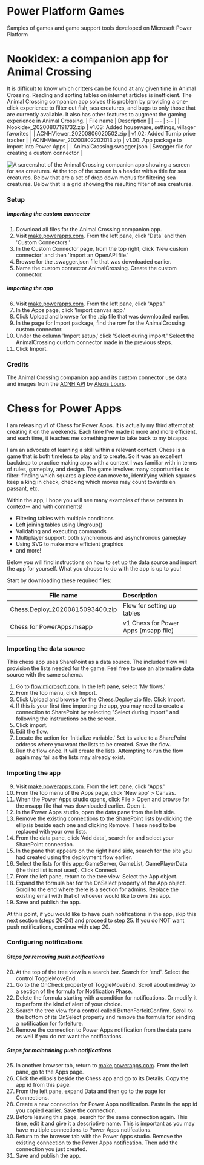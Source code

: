 # Power Platform Games
Samples of games and game support tools developed on Microsoft Power Platform

# Nookidex: a companion app for Animal Crossing
It is difficult to know which critters can be found at any given time in Animal Crossing. Reading and sorting tables on internet articles is inefficient. The Animal Crossing companion app solves this problem by providing a one-click experience to filter out fish, sea creatures, and bugs to only those that are currently available. It also has other features to augment the gaming experience in Animal Crossing.
| File name | Description | 
| --- | :-- | 
| Nookidex_20200807191732.zip | v1.03: Added houseware, settings, villager favorites |
| ACNHViewer_20200806020502.zip | v1.02: Added Turnip price tracker |
| ACNHViewer_20200802202013.zip | v1.00: App package to import into Power Apps |
| AnimalCrossing.swagger.json | Swagger file for creating a custom connector |

![A screenshot of the Animal Crossing companion app showing a screen for sea creatures. At the top of the screen is a header with a title for sea creatures. Below that are a set of drop down menus for filtering sea creatures. Below that is a grid showing the resulting filter of sea creatures.](https://powerblob.blob.core.windows.net/powerapps/acnhapp_sea.png "Sea Creatures screen")

### Setup
##### Importing the custom connector
1. Download all files for the Animal Crossing companion app.
2. Visit [make.powerapps.com](https://make.powerapps.com/home). From the left pane, click 'Data' and then 'Custom Connectors.'
3. In the Custom Connector page, from the top right, click 'New custom connector' and then 'Import an OpenAPI file.'
4. Browse for the .swagger.json file that was downloaded earlier.
5. Name the custom connector AnimalCrossing. Create the custom connector.

##### Importing the app
6. Visit [make.powerapps.com](https://make.powerapps.com/home). From the left pane, click 'Apps.'
7. In the Apps page, click 'Import canvas app.'
8. Click Upload and browse for the .zip file that was downloaded earlier.
9. In the page for Import package, find the row for the AnimalCrossing custom connector.
10. Under the column 'Import setup,' click 'Select during import.' Select the AnimalCrossing custom connector made in the previous steps.
11. Click Import.

### Credits
The Animal Crossing companion app and its custom connector use data and images from the [ACNH API](http://acnhapi.com/) by [Alexis Lours](mailto:admin@acnhapi.com). 

# Chess for Power Apps
I am releasing v1 of Chess for Power Apps. It is actually my third attempt at creating it on the weekends. Each time I've made it more and more efficient, and each time, it teaches me something new to take back to my bizapps. 

I am an advocate of learning a skill within a relevant context. Chess is a game that is both timeless to play and to create. So it was an excellent backdrop to practice making apps with a context I was familiar with in terms of rules, gameplay, and design. The game involves many opportunities to filter: finding which squares a piece can move to, identifying which squares keep a king in check, checking which moves may count towards en passant, etc.

Within the app, I hope you will see many examples of these patterns in context-- and with comments!
* Filtering tables with multiple conditions
* Left joining tables using Ungroup()
* Validating and executing commands
* Multiplayer support: both synchronous and asynchronous gameplay
* Using SVG to make more efficient graphics
* and more!

Below you will find instructions on how to set up the data source and import the app for yourself. What you choose to do with the app is up to you!

Start by downloading these required files:

| File name | Description | 
| --- | :-- | 
| Chess.Deploy_20200815093400.zip | Flow for setting up tables |
| Chess for PowerApps.msapp | v1 Chess for Power Apps (msapp file) |

### Importing the data source
This chess app uses SharePoint as a data source. The included flow will provision the lists needed for the game. Feel free to use an alternative data source with the same schema.
1. Go to [flow.microsoft.com](https://flow.microsoft.com). In the left pane, select 'My flows.'
2. From the top menu, click Import.
3. Click Upload and browse for the Chess.Deploy zip file. Click Import.
4. If this is your first time importing the app, you may need to create a connection to SharePoint by selecting "Select during import" and following the instructions on the screen.
5. Click import.
6. Edit the flow.
7. Locate the action for 'Initialize variable.' Set its value to a SharePoint address where you want the lists to be created. Save the flow.
8. Run the flow once. It will create the lists. Attempting to run the flow again may fail as the lists may already exist.

### Importing the app
9. Visit [make.powerapps.com](https://make.powerapps.com/home). From the left pane, click 'Apps.'
10. From the top menu of the Apps page, click 'New app' > Canvas.
11. When the Power Apps studio opens, click File > Open and browse for the msapp file that was downloaded earlier. Open it.
12. In the Power Apps studio, open the data pane from the left side.
13. Remove the existing connections to the SharePoint lists by clicking the ellipsis beside each one and clicking Remove. These need to be replaced with your own lists.
14. From the data pane, click 'Add data', search for and select your SharePoint connection.
15. In the pane that appears on the right hand side, search for the site you had created using the deployment flow earlier.
16. Select the lists for this app: GameServer, GameList, GamePlayerData (the third list is not used). Click Connect.
17. From the left pane, return to the tree view. Select the App object.
18. Expand the formula bar for the OnSelect property of the App object. Scroll to the end where there is a section for admins. Replace the existing email with that of whoever would like to own this app.
19. Save and publish the app.

At this point, if you would like to have push notifications in the app, skip this next section (steps 20-24) and proceed to step 25. If you do NOT want push notifications, continue with step 20.

### Configuring notifications
##### Steps for removing push notifications
20. At the top of the tree view is a search bar. Search for 'end'. Select the control ToggleMoveEnd.
21. Go to the OnCheck property of ToggleMoveEnd. Scroll about midway to a section of the formula for Notification Phase.
22. Delete the formula starting with a condition for notifications. Or modify it to perform the kind of alert of your choice.
23. Search the tree view for a control called ButtonForfeitConfirm. Scroll to the bottom of its OnSelect property and remove the formula for sending a notification for forfeiture.
24. Remove the connection to Power Apps notification from the data pane as well if you do not want the notifications.

##### Steps for maintaining push notifications
25. In another browser tab, return to [make.powerapps.com](https://make.powerapps.com/home). From the left pane, go to the Apps page.
26. Click the ellipsis beside the Chess app and go to its Details. Copy the app id from this page.
27. From the left pane, expand Data and then go to the page for Connections.
28. Create a new connection for Power Apps notification. Paste in the app id you copied earlier. Save the connection.
29. Before leaving this page, search for the same connection again. This time, edit it and give it a descriptive name. This is important as you may have multiple connections to Power Apps notifcations.
30. Return to the browser tab with the Power Apps studio. Remove the existing connection to the Power Apps notification. Then add the connection you just created. 
31. Save and publish the app.
